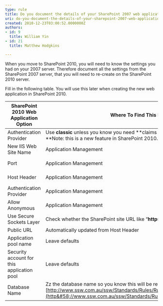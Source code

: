 ```yaml
---
type: rule
title: Do you document the details of your SharePoint 2007 web application
uri: do-you-document-the-details-of-your-sharepoint-2007-web-application
created: 2010-12-23T03:00:52.0000000Z
authors:
- id: 9
  title: William Yin
- id: 21
  title: Matthew Hodgkins

---
```



When you move to SharePoint 2010, you will need to know the settings you had on your 2007 server. Therefore document all the settings from the SharePoint 2007 server, that you will need to re-create on the SharePoint 2010 server.



Fill in the following table. You will use this later when creating the new web application in SharePoint 2010.




| **SharePoint 2010 Web Application Option** | **Where To Find This In SharePoint 2007** | **Answer** |
| --- | --- | --- |
| Authentication Provider | Use **classic** unless you know you need **claims based authentication <br>**Note: this is a new feature in SharePoint 2010. |  |
| New IIS Web Site Name | Application Management | Web application list | **Name Field** |  |
| Port | Application Management | Web application list | **URL Field**. <br>             Port number will be listed on end of URL (if nothing its port 80) |  |
| Host Header | Application Management | Web application list | **URL Field** if a DNS name is used (not just the NetBIOS name). <br>             If a DNS name is **NOT** used, leave this blank. |  |
| Authentication Provider | Application Management | Authentication Providers | (Click On the default zone if applicable) | **IIS Authentication Settings** field. |  |
| Allow Anonymous | Application Management | Authentication Providers | (Click On the default zone if applicable) | **Anonymous Access** field. |  |
| Use Secure Sockets Layer | Check whether the SharePoint site URL like “**https**://\*\*\*” |  |
| Public URL | Automatically updated from Host Header |  |
| Application pool name | Leave defaults |  |
| Security account for this application pool | Leave defaults |  |
| Database Name | Zz the database name so you know this will be replaced (read [http://www.ssw.com.au/ssw/Standards/Rules/RulestoSuccessfulProjects.aspx#zzoldfiles](http&#58;//www.ssw.com.au/ssw/Standards/Rules/RulestoSuccessfulProjects.aspx#zzoldfiles)) |  |






